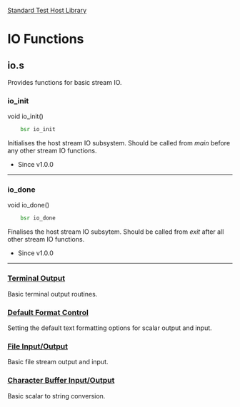 [Standard Test Host Library](../README.md)

# IO Functions

## io.s
Provides functions for basic stream IO.

### io_init
void io_init()
```asm
    bsr io_init
```
Initialises the host stream IO subsystem. Should be called from _main_ before any other stream IO functions.

- Since v1.0.0
___

### io_done
void io_done()
```asm
    bsr io_done
```
Finalises the host stream IO subsytem. Should be called from _exit_ after all other stream IO functions.

- Since v1.0.0
___

### [Terminal Output](./io_stdout.md)
Basic terminal output routines.

### [Default Format Control](./io_format.md)
Setting the default text formatting options for scalar output and input.

### [File Input/Output](./io_file.md)
Basic file stream output and input.

### [Character Buffer Input/Output](./io_buffer.md)
Basic scalar to string conversion.
